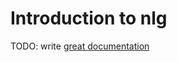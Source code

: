 # Introduction to nlg

TODO: write [great documentation](http://jacobian.org/writing/what-to-write/)
